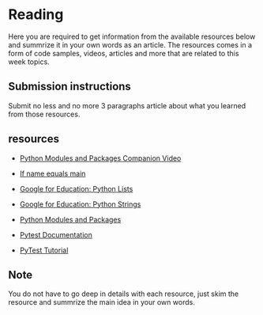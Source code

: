 # Reading

Here you are required to get information from the available resources below and summrize it in your own words as an article. The resources comes in a form of code samples, videos, articles and more that are related to this week topics.

## Submission instructions

Submit no less and no more 3 paragraphs article about what you learned from those resources.

## resources

- [Python Modules and Packages Companion Video](https://realpython.com/courses/python-modules-packages/)
  
- [If name equals main](https://www.geeksforgeeks.org/what-does-the-if-__name__-__main__-do/)
  
- [Google for Education: Python Lists](https://developers.google.com/edu/python/lists)
  
- [Google for Education: Python Strings](https://developers.google.com/edu/python/strings)
  
- [Python Modules and Packages](https://realpython.com/python-modules-packages/)
  
- [Pytest Documentation](https://docs.pytest.org/en/latest/)
  
- [PyTest Tutorial](https://www.guru99.com/pytest-tutorial.html)

## Note

You do not have to go deep in details with each resource, just skim the resource and summrize the main idea in your own words.
